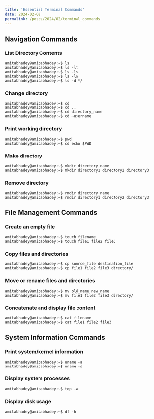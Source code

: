 ```yaml
---
title: 'Essential Terminal Commands'
date: 2024-02-08
permalink: /posts/2024/02/terminal_commands
---
```


## Navigation Commands

### List Directory Contents

```console
amitabhadey@amitabhadey:~$ ls
amitabhadey@amitabhadey:~$ ls -lt
amitabhadey@amitabhadey:~$ ls -ls
amitabhadey@amitabhadey:~$ ls -la
amitabhadey@amitabhadey:~$ ls -d */
```
### Change directory

```console
amitabhadey@amitabhadey:~$ cd
amitabhadey@amitabhadey:~$ cd ..
amitabhadey@amitabhadey:~$ cd directory_name
amitabhadey@amitabhadey:~$ cd ~username

```

### Print working directory

```console
amitabhadey@amitabhadey:~$ pwd
amitabhadey@amitabhadey:~$ cd echo $PWD
```

### Make directory

```console
amitabhadey@amitabhadey:~$ mkdir directory_name
amitabhadey@amitabhadey:~$ mkdir directory1 directory2 directory3
```

### Remove directory

```console
amitabhadey@amitabhadey:~$ rmdir directory_name
amitabhadey@amitabhadey:~$ rmdir directory1 directory2 directory3
```

## File Management Commands

### Create an empty file

```console
amitabhadey@amitabhadey:~$ touch filename
amitabhadey@amitabhadey:~$ touch file1 file2 file3
```

### Copy files and directories

```console
amitabhadey@amitabhadey:~$ cp source_file destination_file
amitabhadey@amitabhadey:~$ cp file1 file2 file3 directory/
```

### Move or rename files and directories

```console
amitabhadey@amitabhadey:~$ mv old_name new_name
amitabhadey@amitabhadey:~$ mv file1 file2 file3 directory/
```

### Concatenate and display file content

```console
amitabhadey@amitabhadey:~$ cat filename
amitabhadey@amitabhadey:~$ cat file1 file2 file3
```

## System Information Commands

### Print system/kernel information

```console
amitabhadey@amitabhadey:~$ uname -a
amitabhadey@amitabhadey:~$ uname -s
```

### Display system processes

```console
amitabhadey@amitabhadey:~$ top -a
```

### Display disk usage

```console
amitabhadey@amitabhadey:~$ df -h
```
